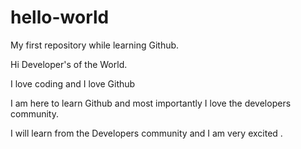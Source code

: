 # hello-world
My first repository while learning Github.

Hi Developer's of the World.

I love coding and I love Github

 I am here to learn Github and most importantly I love the developers community.

I will learn from the Developers community and I am very excited .
